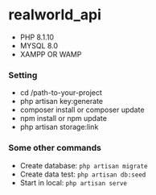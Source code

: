 # realworld_api

- PHP 8.1.10
- MYSQL 8.0
- XAMPP OR WAMP

### Setting
- cd /path-to-your-project
- php artisan key:generate
- composer install or composer update
- npm install or npm update
- php artisan storage:link

### Some other commands
- Create database: `php artisan migrate`
- Create data test: `php artisan db:seed`
- Start in local: `php artisan serve`
